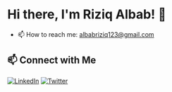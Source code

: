 
# Hi there, I'm Riziq Albab! 👋


- 📫 How to reach me: [albabriziq123@gmail.com](mailto:albabriziq123@gmail.com)


## 📫 Connect with Me
[![LinkedIn](https://img.shields.io/badge/-LinkedIn-0A66C2?style=flat&logo=linkedin&logoColor=white)](https://www.linkedin.com/in/riziqalbab)
[![Twitter](https://img.shields.io/badge/-Twitter-1DA1F2?style=flat&logo=twitter&logoColor=white)](https://twitter.com/riziqalbab)
